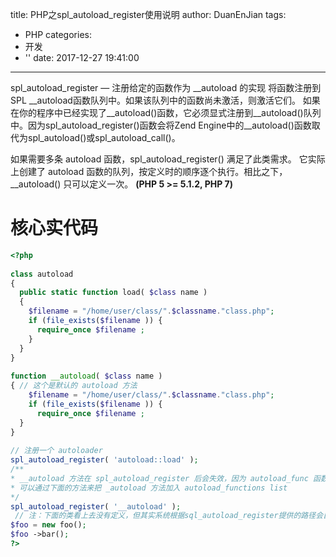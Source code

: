 title: PHP之spl_autoload_register使用说明
author: DuanEnJian
tags:
  - PHP
categories:
  - 开发
  - ''
date: 2017-12-27 19:41:00
---
spl_autoload_register — 注册给定的函数作为 __autoload 的实现
将函数注册到SPL __autoload函数队列中。如果该队列中的函数尚未激活，则激活它们。
如果在你的程序中已经实现了__autoload()函数，它必须显式注册到__autoload()队列中。因为spl_autoload_register()函数会将Zend Engine中的__autoload()函数取代为spl_autoload()或spl_autoload_call()。

如果需要多条 autoload 函数，spl_autoload_register() 满足了此类需求。 它实际上创建了 autoload 函数的队列，按定义时的顺序逐个执行。相比之下， __autoload() 只可以定义一次。
**(PHP 5 >= 5.1.2, PHP 7)**

# 核心实代码
```php
<?php
 
class autoload 
{ 
  public static function load( $class name ) 
  {
    $filename = "/home/user/class/".$classname."class.php";
    if (file_exists($filename )) { 
      require_once $filename ; 
    } 
  } 
} 
 
function __autoload( $class name )
{ // 这个是默认的 autoload 方法
    $filename = "/home/user/class/".$classname."class.php";
    if (file_exists($filename )) { 
      require_once $filename ; 
  } 
} 
 
// 注册一个 autoloader 
spl_autoload_register( 'autoload::load' ); 
/** 
* __autoload 方法在 spl_autoload_register 后会失效，因为 autoload_func 函数指针已指向 spl_autoload 方法 
* 可以通过下面的方法来把 _autoload 方法加入 autoload_functions list 
*/ 
spl_autoload_register( '__autoload' ); 
 // 注：下面的类看上去没有定义，但其实系统根据sql_autoload_register提供的路径会自动去/home/user// /class/*.class.php下搜索foo.class.php文件，如果没找到才报错。 
$foo = new foo(); 
$foo ->bar(); 
?>
```